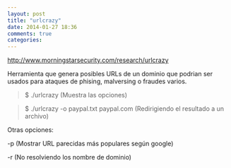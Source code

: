 ```yaml
---
layout: post
title: "urlcrazy"
date: 2014-01-27 18:36
comments: true
categories: 
---
```

http://www.morningstarsecurity.com/research/urlcrazy 

Herramienta que genera posibles URLs de un dominio que podrian ser usados para ataques de phising, malversing o fraudes varios. 

>$ ./urlcrazy (Muestra las opciones) 

>$ ./urlcrazy -o paypal.txt paypal.com (Redirigiendo el resultado a un archivo) 

Otras opciones: 

-p (Mostrar URL parecidas más populares según google) 

-r (No resolviendo los nombre de dominio)

